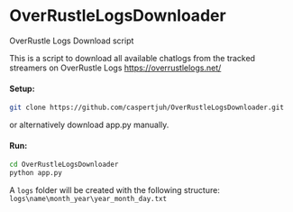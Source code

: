 # OverRustleLogsDownloader
OverRustle Logs Download script

This is a script to download all available chatlogs from the tracked streamers on OverRustle Logs https://overrustlelogs.net/

#### Setup:
```bash
git clone https://github.com/caspertjuh/OverRustleLogsDownloader.git
```

or alternatively download app.py manually.

#### Run:
```bash
cd OverRustleLogsDownloader
python app.py
```
A `logs` folder will be created with the following structure:
`logs\name\month_year\year_month_day.txt`
